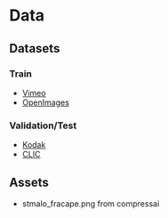 # Data

## Datasets

### Train
- [Vimeo](http://toflow.csail.mit.edu/)
- [OpenImages](https://storage.googleapis.com/openimages/web/download_v7.html)

### Validation/Test
- [Kodak](https://www.kaggle.com/datasets/sherylmehta/kodak-dataset)
- [CLIC](https://www.compression.cc/tasks/#image)

## Assets
- stmalo_fracape.png from compressai